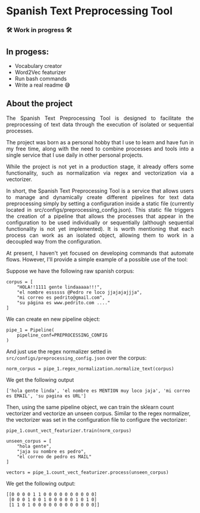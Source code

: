 # Spanish Text Preprocessing Tool

### 🛠️ Work in progress 🛠️

## In progess:

- Vocabulary creator
- Word2Vec featurizer
- Run bash commands
- Write a real readme 😅

## About the project

<p align='justify'>The Spanish Text Preprocessing Tool is designed to facilitate the preprocessing of text data through the execution of isolated or sequential processes.</p>

<p align='justify'>The project was born as a personal hobby that I use to learn and have fun in my free time, along with the need to combine processes and tools into a single service that I use daily in other personal projects.</p>

<p align='justify'>While the project is not yet in a production stage, it already offers some functionality, such as normalization via regex and vectorization via a vectorizer.</p>

<p align='justify'>In short, the Spanish Text Preprocessing Tool is a service that allows users to manage and dynamically create different pipelines for text data preprocessing simply by setting a configuration inside a static file (currently located in src/configs/preprocessing_config.json). This static file triggers the creation of a pipeline that allows the processes that appear in the configuration to be used individually or sequentially (although sequential functionality is not yet implemented). It is worth mentioning that each process can work as an isolated object, allowing them to work in a decoupled way from the configuration.</p>

<p align='justify'>At present, I haven't yet focused on developing commands that automate flows. However, I'll provide a simple example of a possible use of the tool:</p>

Suppose we have the following raw spanish corpus:

```
corpus = [
    "HOLA!!1111 gente lindaaaaa!!!",
    "el nombre essssss @Pedro re loco jjajajajjja",
    "mi correo es pedrito@gmail.com",
    "su página es www.pedrito.com ...."
]
```
We can create en new pipeline object:

```
pipe_1 = Pipeline(
    pipeline_conf=PREPROCESSING_CONFIG
)
```
And just use the regex normalizer setted in ```src/configs/preprocessing_config.json``` over the corpus:

```
norm_corpus = pipe_1.regex_normalization.normalize_text(corpus)
```
We get the following output

```
['hola gente linda', 'el nombre es MENTION muy loco jaja', 'mi correo es EMAIL', 'su pagina es URL']
```

Then, using the same pipeline object, we can train the sklearn count vectorizer and vectorize an unseen corpus. Similar to the regex normalizer, the vectorizer was set in the configuration file to configure the vectorizer:

```
pipe_1.count_vect_featurizer.train(norm_corpus)

unseen_corpus = [
    "hola gente",
    "jaja su nombre es pedro",
    "el correo de pedro es MAIL"
]

vectors = pipe_1.count_vect_featurizer.process(unseen_corpus)
```

We get the following output:

```
[[0 0 0 0 1 1 0 0 0 0 0 0 0 0 0 0]
 [0 0 0 1 0 0 1 0 0 0 0 0 1 0 1 0]
 [1 1 0 1 0 0 0 0 0 0 0 0 0 0 0 0]]
```
